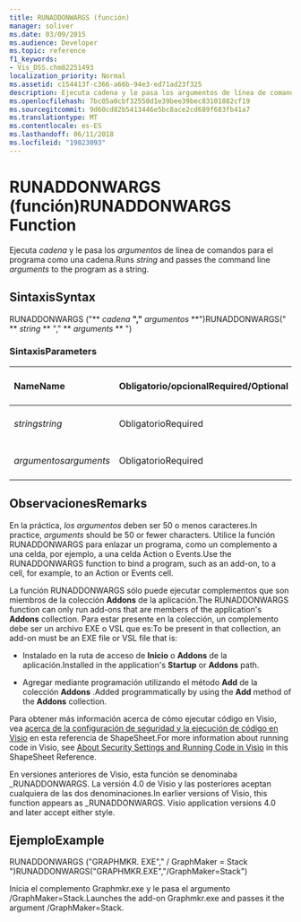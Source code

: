 ```yaml
---
title: RUNADDONWARGS (función)
manager: soliver
ms.date: 03/09/2015
ms.audience: Developer
ms.topic: reference
f1_keywords:
- Vis_DSS.chm82251493
localization_priority: Normal
ms.assetid: c154413f-c366-a66b-94e3-ed71ad23f325
description: Ejecuta cadena y le pasa los argumentos de línea de comandos para el programa como una cadena.
ms.openlocfilehash: 7bc05a0cbf32550d1e39bee39bec83101882cf19
ms.sourcegitcommit: 9d60cd82b5413446e5bc8ace2cd689f683fb41a7
ms.translationtype: MT
ms.contentlocale: es-ES
ms.lasthandoff: 06/11/2018
ms.locfileid: "19823093"
---
```

# <a name="runaddonwargs-function"></a><span data-ttu-id="1b9cc-103">RUNADDONWARGS (función)</span><span class="sxs-lookup"><span data-stu-id="1b9cc-103">RUNADDONWARGS Function</span></span>

<span data-ttu-id="1b9cc-104">Ejecuta _cadena_ y le pasa los _argumentos_ de línea de comandos para el programa como una cadena.</span><span class="sxs-lookup"><span data-stu-id="1b9cc-104">Runs  _string_ and passes the command line  _arguments_ to the program as a string.</span></span> 
  
## <a name="syntax"></a><span data-ttu-id="1b9cc-105">Sintaxis</span><span class="sxs-lookup"><span data-stu-id="1b9cc-105">Syntax</span></span>

<span data-ttu-id="1b9cc-106">RUNADDONWARGS ("** *cadena* **","** *argumentos* **")</span><span class="sxs-lookup"><span data-stu-id="1b9cc-106">RUNADDONWARGS(" ** *string* ** "," ** *arguments* ** ")</span></span> 
  
### <a name="parameters"></a><span data-ttu-id="1b9cc-107">Sintaxis</span><span class="sxs-lookup"><span data-stu-id="1b9cc-107">Parameters</span></span>

|<span data-ttu-id="1b9cc-108">**Name**</span><span class="sxs-lookup"><span data-stu-id="1b9cc-108">**Name**</span></span>|<span data-ttu-id="1b9cc-109">**Obligatorio/opcional**</span><span class="sxs-lookup"><span data-stu-id="1b9cc-109">**Required/Optional**</span></span>|<span data-ttu-id="1b9cc-110">**Tipo de datos**</span><span class="sxs-lookup"><span data-stu-id="1b9cc-110">**Data Type**</span></span>|<span data-ttu-id="1b9cc-111">**Descripción**</span><span class="sxs-lookup"><span data-stu-id="1b9cc-111">**Description**</span></span>|
|:-----|:-----|:-----|:-----|
| <span data-ttu-id="1b9cc-112">_string_</span><span class="sxs-lookup"><span data-stu-id="1b9cc-112">_string_</span></span> <br/> |<span data-ttu-id="1b9cc-113">Obligatorio</span><span class="sxs-lookup"><span data-stu-id="1b9cc-113">Required</span></span>  <br/> |<span data-ttu-id="1b9cc-114">**String**</span><span class="sxs-lookup"><span data-stu-id="1b9cc-114">**String**</span></span> <br/> | <span data-ttu-id="1b9cc-115">Nombre de un complemento.</span><span class="sxs-lookup"><span data-stu-id="1b9cc-115">The name of an add-on.</span></span>  <br/> |
| <span data-ttu-id="1b9cc-116">_argumentos_</span><span class="sxs-lookup"><span data-stu-id="1b9cc-116">_arguments_</span></span> <br/> |<span data-ttu-id="1b9cc-117">Obligatorio</span><span class="sxs-lookup"><span data-stu-id="1b9cc-117">Required</span></span>  <br/> |<span data-ttu-id="1b9cc-118">**String**</span><span class="sxs-lookup"><span data-stu-id="1b9cc-118">**String**</span></span> <br/> |<span data-ttu-id="1b9cc-119">Argumentos por pasar al programa.</span><span class="sxs-lookup"><span data-stu-id="1b9cc-119">Arguments to pass to your program.</span></span>  <br/> |
   
## <a name="remarks"></a><span data-ttu-id="1b9cc-120">Observaciones</span><span class="sxs-lookup"><span data-stu-id="1b9cc-120">Remarks</span></span>

<span data-ttu-id="1b9cc-121">En la práctica, _los argumentos_ deben ser 50 o menos caracteres.</span><span class="sxs-lookup"><span data-stu-id="1b9cc-121">In practice,  _arguments_ should be 50 or fewer characters.</span></span> <span data-ttu-id="1b9cc-122">Utilice la función RUNADDONWARGS para enlazar un programa, como un complemento a una celda, por ejemplo, a una celda Action o Events.</span><span class="sxs-lookup"><span data-stu-id="1b9cc-122">Use the RUNADDONWARGS function to bind a program, such as an add-on, to a cell, for example, to an Action or Events cell.</span></span> 
  
<span data-ttu-id="1b9cc-123">La función RUNADDONWARGS sólo puede ejecutar complementos que son miembros de la colección **Addons** de la aplicación.</span><span class="sxs-lookup"><span data-stu-id="1b9cc-123">The RUNADDONWARGS function can only run add-ons that are members of the application's **Addons** collection.</span></span> <span data-ttu-id="1b9cc-124">Para estar presente en la colección, un complemento debe ser un archivo EXE o VSL que es:</span><span class="sxs-lookup"><span data-stu-id="1b9cc-124">To be present in that collection, an add-on must be an EXE file or VSL file that is:</span></span> 
  
- <span data-ttu-id="1b9cc-125">Instalado en la ruta de acceso de **Inicio** o **Addons** de la aplicación.</span><span class="sxs-lookup"><span data-stu-id="1b9cc-125">Installed in the application's **Startup** or **Addons** path.</span></span> 
    
- <span data-ttu-id="1b9cc-126">Agregar mediante programación utilizando el método **Add** de la colección **Addons** .</span><span class="sxs-lookup"><span data-stu-id="1b9cc-126">Added programmatically by using the **Add** method of the **Addons** collection.</span></span> 
    
<span data-ttu-id="1b9cc-127">Para obtener más información acerca de cómo ejecutar código en Visio, vea [acerca de la configuración de seguridad y la ejecución de código en Visio](about-security-settings-and-running-code-in-visio-shapesheet.md) en esta referencia de ShapeSheet.</span><span class="sxs-lookup"><span data-stu-id="1b9cc-127">For more information about running code in Visio, see [About Security Settings and Running Code in Visio](about-security-settings-and-running-code-in-visio-shapesheet.md) in this ShapeSheet Reference.</span></span> 
  
<span data-ttu-id="1b9cc-p103">En versiones anteriores de Visio, esta función se denominaba _RUNADDONWARGS. La versión 4.0 de Visio y las posteriores aceptan cualquiera de las dos denominaciones.</span><span class="sxs-lookup"><span data-stu-id="1b9cc-p103">In earlier versions of Visio, this function appears as _RUNADDONWARGS. Visio application versions 4.0 and later accept either style.</span></span>
  
## <a name="example"></a><span data-ttu-id="1b9cc-130">Ejemplo</span><span class="sxs-lookup"><span data-stu-id="1b9cc-130">Example</span></span>

<span data-ttu-id="1b9cc-131">RUNADDONWARGS ("GRAPHMKR. EXE"," / GraphMaker = Stack ")</span><span class="sxs-lookup"><span data-stu-id="1b9cc-131">RUNADDONWARGS("GRAPHMKR.EXE","/GraphMaker=Stack")</span></span> 
  
<span data-ttu-id="1b9cc-132">Inicia el complemento Graphmkr.exe y le pasa el argumento /GraphMaker=Stack.</span><span class="sxs-lookup"><span data-stu-id="1b9cc-132">Launches the add-on Graphmkr.exe and passes it the argument /GraphMaker=Stack.</span></span> 
  

